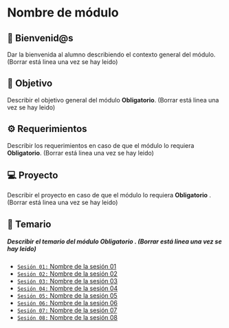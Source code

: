 # Nombre de módulo

## :wave: Bienvenid@s

Dar la bienvenida al alumno describiendo el contexto general del módulo. (Borrar está linea una vez se hay leido) 

## :dart: Objetivo

Describir el objetivo general del módulo **Obligatorio**. (Borrar está linea una vez se hay leido) 

## :gear: Requerimientos

Describir los requerimientos en caso de que el módulo lo requiera **Obligatorio**. (Borrar está linea una vez se hay leido) 

## 💻 Proyecto

Describir el proyecto en caso de que el módulo lo requiera **Obligatorio** .  (Borrar está linea una vez se hay leido)

## :bookmark_tabs: Temario

##### Describir el temario del módulo **Obligatorio** . (Borrar está linea una vez se hay leido) 

- [`Sesión 01:` Nombre de la sesión 01]()
- [`Sesión 02:` Nombre de la sesión 02]()
- [`Sesión 03:` Nombre de la sesión 03]()
- [`Sesión 04:` Nombre de la sesión 04]()
- [`Sesión 05:` Nombre de la sesión 05]()
- [`Sesión 06:` Nombre de la sesión 06]()
- [`Sesión 07:` Nombre de la sesión 07]()
- [`Sesión 08:` Nombre de la sesión 08]()
